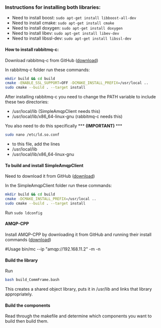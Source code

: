 ### Instructions for installing both libraries:

- Need to install boost: `sudo apt-get install libboost-all-dev`
- Need to install cmake: `sudo apt-get install cmake`
- Need to install doxygen: `sudo apt-get install doxygen`
- Need to install libev: `sudo apt-get install libev-dev`
- Need to install libssl-dev: `sudo apt-get install libssl-dev`

#### How to install rabbitmq-c:

Download rabbitmq-c from GitHub ([download](https://github.com/alanxz/rabbitmq-c)) 

In rabbitmq-c folder run these commands:
```bash
mkdir build && cd build
cmake -ENABLE_SSL_SUPPORT=OFF -DCMAKE_INSTALL_PREFIX=/usr/local ..
sudo cmake --build . --target install
```

After installing rabbitmq-c you need to change the PATH variable to include these two directories:
- /usr/local/lib (SimpleAmqpClient needs this)
- /usr/local/lib/x86_64-linux-gnu (rabbitmq-c needs this)

You also need to do this specifically *** **(IMPORTANT)** *** 
```bash
sudo nano /etc/ld.so.conf
```
- to this file, add the lines
 - /usr/local/lib
 - /usr/local/lib/x86_64-linux-gnu

#### To build and install SimpleAmqpClient 

Need to download it from GitHub ([download](https://github.com/alanxz/SimpleAmqpClient))

In the SimpleAmqpClient folder run these commands:
```bash
mkdir build && cd build
cmake -DCMAKE_INSTALL_PREFIX=/usr/local ..
sudo cmake --build . --target install
```
Run `sudo ldconfig`

#### AMQP-CPP
Install AMQP-CPP by downloading it from GitHub and running their install commands
([download](https://github.com/CopernicaMarketingSoftware/AMQP-CPP))

#Usage
bin/mc --ip "amqp://192.168.11.2" -m -n

#### Build the library
Run
```bash
bash build_CommFrame.bash
```
This creates a shared object library, puts it in /usr/lib and links that library appropriately.

#### Build the components
Read through the makefile and determine which components you want to build then build them.
